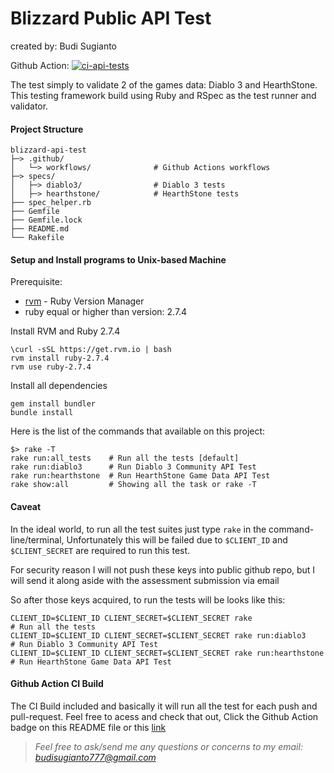 # Blizzard Public API Test
created by: Budi Sugianto

Github Action: [![ci-api-tests](https://github.com/mcbuddy/blizzard-api-test/actions/workflows/ci-api-tests.yaml/badge.svg)](https://github.com/mcbuddy/blizzard-api-test/actions/workflows/ci-api-tests.yaml)

The test simply to validate 2 of the games data: Diablo 3 and HearthStone. This testing framework build using Ruby and RSpec as the test runner and validator.


#### Project Structure

    blizzard-api-test
    ├─> .github/
    │   └─> workflows/              # Github Actions workflows 
    ├─> specs/
    │   ├─> diablo3/                # Diablo 3 tests
    │   ├─> hearthstone/            # HearthStone tests    
    ├── spec_helper.rb
    ├── Gemfile
    ├── Gemfile.lock
    ├── README.md
    └── Rakefile

#### Setup and Install programs to Unix-based Machine
Prerequisite:
- [rvm](https://rvm.io/rvm/install) - Ruby Version Manager
- ruby equal or higher than version: 2.7.4

Install RVM and Ruby 2.7.4
```
\curl -sSL https://get.rvm.io | bash
rvm install ruby-2.7.4
rvm use ruby-2.7.4
```

Install all dependencies 
```
gem install bundler
bundle install
```

Here is the list of the commands that available on this project:
```
$> rake -T
rake run:all_tests    # Run all the tests [default]
rake run:diablo3      # Run Diablo 3 Community API Test
rake run:hearthstone  # Run HearthStone Game Data API Test
rake show:all         # Showing all the task or rake -T
```

#### Caveat 
In the ideal world, to run all the test suites just type `rake` in the command-line/terminal, 
Unfortunately this will be failed due to `$CLIENT_ID` and `$CLIENT_SECRET` are required to run this test. 

For security reason I will not push these keys into public github repo, but I will send it along aside with the assessment submission via email

So after those keys acquired, to run the tests will be looks like this: 
```
CLIENT_ID=$CLIENT_ID CLIENT_SECRET=$CLIENT_SECRET rake                  # Run all the tests
CLIENT_ID=$CLIENT_ID CLIENT_SECRET=$CLIENT_SECRET rake run:diablo3      # Run Diablo 3 Community API Test
CLIENT_ID=$CLIENT_ID CLIENT_SECRET=$CLIENT_SECRET rake run:hearthstone  # Run HearthStone Game Data API Test
```

#### Github Action CI Build
The CI Build included and basically it will run all the test for each push and pull-request. 
Feel free to acess and check that out, Click the Github Action badge on this README file or this [link](https://github.com/mcbuddy/blizzard-api-test//actions/workflows/ci-api-tests.yaml) 


 > *Feel free to ask/send me any questions or concerns to my email: budisugianto777@gmail.com*

